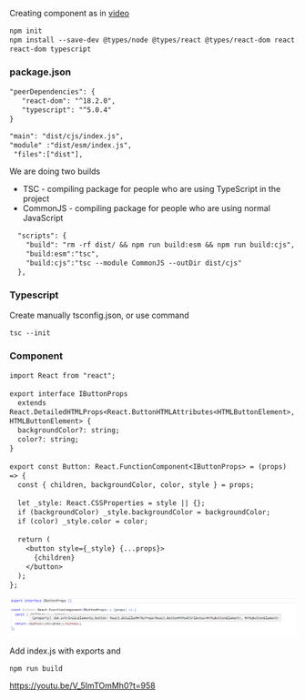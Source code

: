 Creating component as in [video](https://www.youtube.com/watch?v=V_5ImTOmMh0)


```
npm init
npm install --save-dev @types/node @types/react @types/react-dom react react-dom typescript
```

### package.json
```
"peerDependencies": {
   "react-dom": "^18.2.0",
   "typescript": "^5.0.4"
}
```

```
"main": "dist/cjs/index.js",
"module" :"dist/esm/index.js",
 "files":["dist"],
```

We are doing two builds
- TSC - compiling package for people who are using TypeScript in the project
- CommonJS - compiling package for people who are using normal JavaScript
```
  "scripts": {
    "build": "rm -rf dist/ && npm run build:esm && npm run build:cjs",
    "build:esm":"tsc",
    "build:cjs":"tsc --module CommonJS --outDir dist/cjs"
  },
```

### Typescript

Create manually tsconfig.json, or use command
```
tsc --init
```

### Component

```
import React from "react";

export interface IButtonProps
  extends React.DetailedHTMLProps<React.ButtonHTMLAttributes<HTMLButtonElement>, HTMLButtonElement> {
  backgroundColor?: string;
  color?: string;
}

export const Button: React.FunctionComponent<IButtonProps> = (props) => {
  const { children, backgroundColor, color, style } = props;

  let _style: React.CSSProperties = style || {};
  if (backgroundColor) _style.backgroundColor = backgroundColor;
  if (color) _style.color = color;

  return (
    <button style={_style} {...props}>
      {children}
    </button>
  );
};

```

![](Images/2023-04-12-06-51-45.png)


Add index.js with exports and

```
npm run build
```

https://youtu.be/V_5ImTOmMh0?t=958